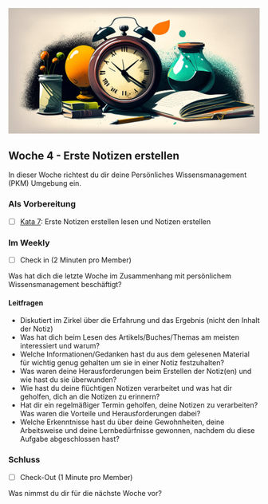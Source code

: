 ![Flüchtige Notizen](images/woche4.png)

## Woche 4 - Erste Notizen erstellen

In dieser Woche richtest du dir deine Persönliches Wissensmanagement (PKM) Umgebung ein.

### Als Vorbereitung

- [ ] [Kata 7](2-1-Kata-7.md): Erste Notizen erstellen lesen und Notizen erstellen

### Im Weekly

- [ ] Check in (2 Minuten pro Member)

Was hat dich die letzte Woche im Zusammenhang mit persönlichem Wissensmanagement beschäftigt?

#### Leitfragen

- Diskutiert im Zirkel über die Erfahrung und das Ergebnis (nicht den Inhalt der Notiz)
- Was hat dich beim Lesen des Artikels/Buches/Themas am meisten interessiert und warum?
- Welche Informationen/Gedanken hast du aus dem gelesenen Material für wichtig genug gehalten um sie in einer Notiz festzuhalten?
- Was waren deine Herausforderungen beim Erstellen der Notiz(en) und wie hast du sie überwunden?
- Wie hast du deine flüchtigen Notizen verarbeitet und was hat dir geholfen, dich an die Notizen zu erinnern?
- Hat dir ein regelmäßiger Termin geholfen, deine Notizen zu verarbeiten? Was waren die Vorteile und Herausforderungen dabei?
- Welche Erkenntnisse hast du über deine Gewohnheiten, deine Arbeitsweise und deine Lernbedürfnisse gewonnen, nachdem du diese Aufgabe abgeschlossen hast?

### Schluss

- [ ] Check-Out (1 Minute pro Member)

Was nimmst du dir für die nächste Woche vor?

<script src="https://giscus.app/client.js"
        data-repo="cogneon/lernos-zettelkasten"
        data-repo-id="R_kgDOI5YY1w"
        data-category="Announcements"
        data-category-id="DIC_kwDOI5YY184CUTx3"
        data-mapping="pathname"
        data-strict="0"
        data-reactions-enabled="1"
        data-emit-metadata="0"
        data-input-position="bottom"
        data-theme="light"
        data-lang="de"
        crossorigin="anonymous"
        async>
</script>
